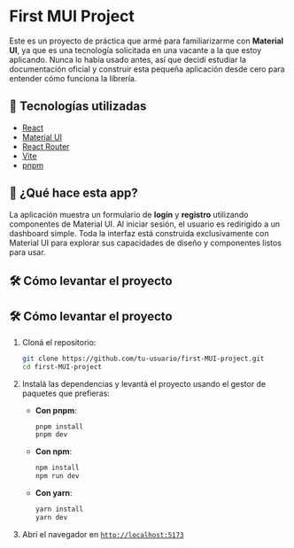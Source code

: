 # First MUI Project

Este es un proyecto de práctica que armé para familiarizarme con **Material UI**, ya que es una tecnología solicitada en una vacante a la que estoy aplicando. Nunca lo había usado antes, así que decidí estudiar la documentación oficial y construir esta pequeña aplicación desde cero para entender cómo funciona la librería.

## 🚀 Tecnologías utilizadas

- [React](https://reactjs.org/)
- [Material UI](https://mui.com/)
- [React Router](https://reactrouter.com/)
- [Vite](https://vitejs.dev/)
- [pnpm](https://pnpm.io/)

## 🧩 ¿Qué hace esta app?

La aplicación muestra un formulario de **login** y **registro** utilizando componentes de Material UI. Al iniciar sesión, el usuario es redirigido a un dashboard simple. Toda la interfaz está construida exclusivamente con Material UI para explorar sus capacidades de diseño y componentes listos para usar.

## 🛠️ Cómo levantar el proyecto

## 🛠️ Cómo levantar el proyecto

1. Cloná el repositorio:

   ```bash
   git clone https://github.com/tu-usuario/first-MUI-project.git
   cd first-MUI-project
   ```

2. Instalá las dependencias y levantá el proyecto usando el gestor de paquetes que prefieras:

   - **Con pnpm**:

     ```bash
     pnpm install
     pnpm dev
     ```

   - **Con npm**:

     ```bash
     npm install
     npm run dev
     ```

   - **Con yarn**:
     ```bash
     yarn install
     yarn dev
     ```

3. Abrí el navegador en [`http://localhost:5173`](http://localhost:5173)
